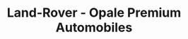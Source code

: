 ---
title: "Land-Rover - Opale Premium Automobiles"
url: /saint-leonard/land-rover-opale-premium-automobiles/
shop: Autohaus
---